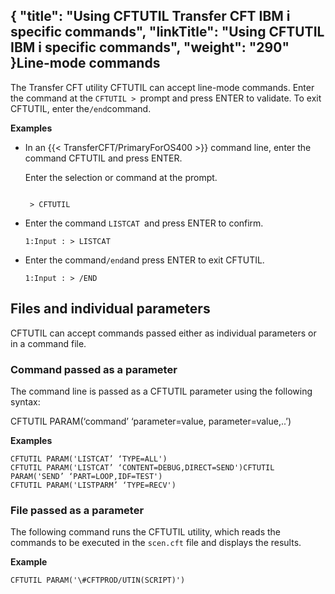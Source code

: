 {
    "title": "Using CFTUTIL Transfer CFT IBM i specific commands",
    "linkTitle": "Using CFTUTIL IBM i specific commands",
    "weight": "290"
}Line-mode commands
------------------

The Transfer CFT utility CFTUTIL can accept line-mode commands. Enter the command at the `CFTUTIL > `prompt and press ENTER to validate. To exit CFTUTIL, enter the` /end `command.

****Examples****

- In an {{< TransferCFT/PrimaryForOS400  >}} command line, enter the command CFTUTIL and press ENTER.

    Enter the selection or command at the prompt.

    ```

     > CFTUTIL
    ```

- Enter the command `LISTCAT `and press ENTER to confirm.
    ```
    1:Input : > LISTCAT
    ```
- Enter the command` /end `and press ENTER to exit CFTUTIL.
    ```
    1:Input : > /END
    ```

Files and individual parameters
-------------------------------

CFTUTIL can accept commands passed either as individual parameters or in a command file.

### Command passed as a parameter

The command line is passed as a CFTUTIL parameter using the following syntax:

CFTUTIL PARAM(‘command’ ‘parameter=value, parameter=value,..’)

******Examples******

```
CFTUTIL PARAM('LISTCAT’ ‘TYPE=ALL')
CFTUTIL PARAM('LISTCAT’ ‘CONTENT=DEBUG,DIRECT=SEND')CFTUTIL PARAM('SEND’ ‘PART=LOOP,IDF=TEST')
CFTUTIL PARAM('LISTPARM’ ‘TYPE=RECV')
```

### File passed as a parameter

The following command runs the CFTUTIL utility, which reads the commands to be executed in the `scen.cft` file and displays the results.

****Example****

```
CFTUTIL PARAM('\#CFTPROD/UTIN(SCRIPT)')
```
